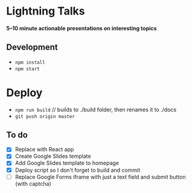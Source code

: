 # Lightning Talks

#### 5–10 minute actionable presentations on interesting topics

## Development

- `npm install`
- `npm start`

# Deploy

- `npm run build` // builds to ./build folder, then renames it to ./docs
- `git push origin master`

## To do

- [x] Replace with React app
- [x] Create Google Slides template
- [x] Add Google Slides template to homepage
- [x] Deploy script so I don't forget to build and commit
- [ ] Replace Google Forms iframe with just a text field and submit button (with captcha)
